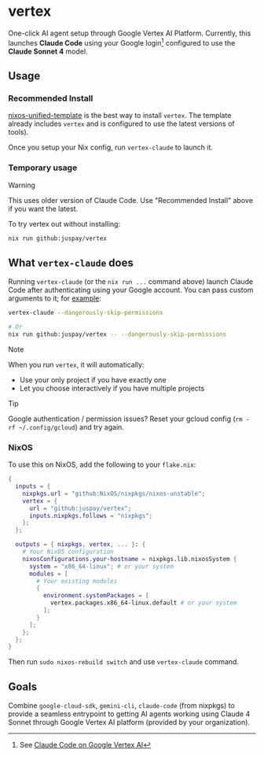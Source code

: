 # vertex

One-click AI agent setup through Google Vertex AI Platform. Currently, this launches **Claude Code** using your Google login[^cc] configured to use the **Claude Sonnet 4** model.

[^cc]: See [Claude Code on Google Vertex AI](https://docs.anthropic.com/en/docs/claude-code/google-vertex-ai)

## Usage

### Recommended Install

[nixos-unified-template](https://github.com/juspay/nixos-unified-template) is the best way to install `vertex`. The template already includes `vertex` and is configured to use the latest versions of tools). 

Once you setup your Nix config, run `vertex-claude` to launch it.

### Temporary usage

> [!WARNING]
> This uses older version of Claude Code. Use "Recommended Install" above if you want the latest.

To try vertex out without installing:

```sh
nix run github:juspay/vertex
```

## What `vertex-claude` does

Running `vertex-claude` (or the `nix run ...` command above) launch Claude Code after authenticating using your Google account. You can pass custom arguments to it; for [example](https://www.anthropic.com/engineering/claude-code-best-practices#d-safe-yolo-mode):

```sh
vertex-claude --dangerously-skip-permissions

# Or
nix run github:juspay/vertex -- --dangerously-skip-permissions
```

> [!NOTE]
> When you run `vertex`, it will automatically:
> - Use your only project if you have exactly one
> - Let you choose interactively if you have multiple projects

> [!TIP]
> Google authentication / permission issues? Reset your gcloud config (`rm -rf ~/.config/gcloud`) and try again.

### NixOS

To use this on NixOS, add the following to your `flake.nix`:

```nix
{
  inputs = {
    nixpkgs.url = "github:NixOS/nixpkgs/nixos-unstable";
    vertex = {
      url = "github:juspay/vertex";
      inputs.nixpkgs.follows = "nixpkgs";
    };
  };

  outputs = { nixpkgs, vertex, ... }: {
    # Your NixOS configuration
    nixosConfigurations.your-hostname = nixpkgs.lib.nixosSystem {
      system = "x86_64-linux"; # or your system
      modules = [
        # Your existing modules
        {
          environment.systemPackages = [
            vertex.packages.x86_64-linux.default # or your system
          ];
        }
      ];
    };
  };
}
```

Then run `sudo nixos-rebuild switch` and use `vertex-claude` command.

## Goals

Combine `google-cloud-sdk`, `gemini-cli`, `claude-code` (from nixpkgs) to provide a seamless entrypoint to getting AI agents working using Claude 4 Sonnet through Google Vertex AI platform (provided by your organization).
